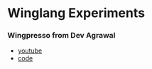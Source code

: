# Winglang Experiments

### Wingpresso from Dev Agrawal

- [youtube](https://www.youtube.com/watch?v=lLiBUKcpSug&t=1169s)
- [code](./wingpress/wingpresso.w)
